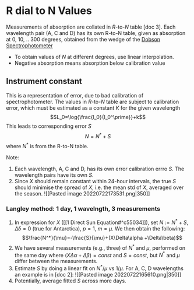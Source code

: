 # R dial to N Values
Measurements of absorption are collated in $R$-to-$N$ table [doc 3]. Each wavelength pair (A, C and D) has its own R-to-N table, given as absorption at 0, 10, .. 300 degrees, obtained from the wedge of the [Dobson Spectrophotometer](https://www.jma-net.go.jp/kousou/obs_third_div/ozone/ozone_dob-e.html) 

* To obtain values of $N$ at different degrees, use linear interpolation. 
* Negative absorption means absorption below calibration value


## Instrument constant
This is a representation of error, due to bad calibration of spectrophotometer. The values in $R$-to-$N$ table are subject to calibration error, which must be estimated as a constant $K$ for the given wavelength
$$L_0=\log{\frac{I_0}{I_0^\prime}}+k$$
This leads to corresponding error $S$
$$N = N^*+S$$
where $N^*$ is from the R-to-N table.

Note: 
1. Each wavelength, A, C and D, has its own error calibration errro $S$. The wavelength pairs have its own $S$. 
2. Since $X$ should remain constant within 24-hour intervals, the true $S$ should minimise the spread of $X$, i.e. the mean std of $X$, averaged over the season. 
	![[Pasted image 20220722173531.png|350]] 

### Langley method: 1 day, 1 wavelngth, 3 measurements
1. In expression for $X$ ([[1 Direct Sun Equation#^c55034]]), set $N:=N^*+S$, $\Delta\delta=0$ (true for Antarctica), $p=1$, $m=\mu$. We then obtain the following:
$$\frac{N^*}{\mu}=-\frac{S}{\mu}+(X\Delta\alpha +\Delta\beta)$$
2. We have several measurements (e.g., three) of $N^*$ and $\mu$, performed on the same day where $(X\Delta\alpha +\Delta\beta)=const$ and $S=const$, but $N^*$ and $\mu$ differ between the measurements.
3. Estimate $S$ by doing a linear fit on $N^*/\mu$ vs $1/\mu$. For A, C, D wavelengths an example is in [doc 2]:
	![[Pasted image 20220722165610.png|350]]
4. Potentially, average fitted $S$ across more days. 

